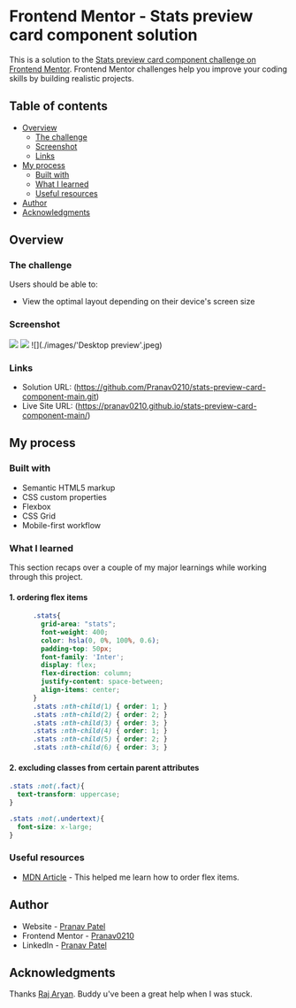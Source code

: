 # Frontend Mentor - Stats preview card component solution

This is a solution to the [Stats preview card component challenge on Frontend Mentor](https://www.frontendmentor.io/challenges/stats-preview-card-component-8JqbgoU62). Frontend Mentor challenges help you improve your coding skills by building realistic projects. 

## Table of contents

- [Overview](#overview)
  - [The challenge](#the-challenge)
  - [Screenshot](#screenshot)
  - [Links](#links)
- [My process](#my-process)
  - [Built with](#built-with)
  - [What I learned](#what-i-learned)
  - [Useful resources](#useful-resources)
- [Author](#author)
- [Acknowledgments](#acknowledgments)


## Overview

### The challenge

Users should be able to:

- View the optimal layout depending on their device's screen size

### Screenshot

![](./images/screenshot#1.jpeg)
![](./images/Screenshot#2.jpeg)
![](./images/'Desktop preview'.jpeg)


### Links

- Solution URL: (https://github.com/Pranav0210/stats-preview-card-component-main.git)
- Live Site URL: (https://pranav0210.github.io/stats-preview-card-component-main/)

## My process

### Built with

- Semantic HTML5 markup
- CSS custom properties
- Flexbox
- CSS Grid
- Mobile-first workflow


### What I learned

This section recaps over a couple of my major learnings while working through this project.

#### 1. ordering flex items
```css
      .stats{
        grid-area: "stats";
        font-weight: 400;
        color: hsla(0, 0%, 100%, 0.6);
        padding-top: 50px;
        font-family: 'Inter';
        display: flex;
        flex-direction: column;
        justify-content: space-between;
        align-items: center;
      }
      .stats :nth-child(1) { order: 1; }
      .stats :nth-child(2) { order: 2; }
      .stats :nth-child(3) { order: 3; }
      .stats :nth-child(4) { order: 1; }
      .stats :nth-child(5) { order: 2; }
      .stats :nth-child(6) { order: 3; }
```
#### 2. excluding classes from certain parent attributes
```css
.stats :not(.fact){
  text-transform: uppercase;
}

.stats :not(.undertext){
  font-size: x-large;
}
```


### Useful resources

- [MDN Article](https://developer.mozilla.org/en-US/docs/Web/CSS/CSS_Flexible_Box_Layout/Ordering_Flex_Items) - This helped me learn how to order flex items.


## Author

- Website - [Pranav Patel]()
- Frontend Mentor - [Pranav0210](https://www.frontendmentor.io/profile/Pranav0210)
- LinkedIn - [Pranav Patel](https://www.linkedin.com/in/pranav-patel-2821b7208)


## Acknowledgments

Thanks [Raj Aryan](https://github.com/SilverGraph). Buddy u've been a great help when I was stuck.

